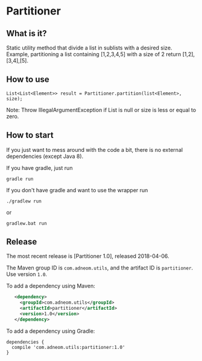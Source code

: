 Partitioner
==============

What is it?
-------------
 
Static utility method that divide a list in sublists with a desired size.
Example, partitioning a list containing [1,2,3,4,5] with a size of 2 return [1,2],[3,4],[5].

How to use
-------------  
  ```
 List<List<Element>> result = Partitioner.partition(list<Element>, size);
  ```
  Note: 
Throw IllegalArgumentException if List is null or size is less or equal to zero. 
  
How to start
-------------

If you just want to mess around with the code a bit, there is no external dependencies (except Java 8).

If you have gradle, just run
  ```
gradle run
  ```
If you don't have gradle and want to use the wrapper run
  ```
./gradlew run
  ```
or
  ```
gradlew.bat run
  ```
  
Release
-------------
   
The most recent release is [Partitioner 1.0], released 2018-04-06.
   
The Maven group ID is `com.adneom.utils`, and the artifact ID is `partitioner`. Use
version `1.0`.
   
To add a dependency using Maven:
   
```xml
   <dependency>
     <groupId>com.adneom.utils</groupId>
     <artifactId>partitioner</artifactId>
     <version>1.0</version>
   </dependency>
   ```
   
   To add a dependency using Gradle:
   
   ```
   dependencies {
     compile 'com.adneom.utils:partitioner:1.0'
   }
   ```
